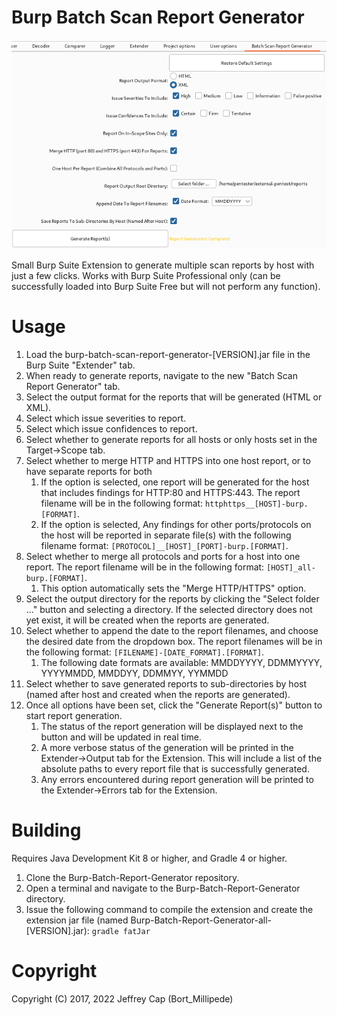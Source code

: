 # Burp Batch Scan Report Generator
![](extender-snapshot.png?raw=true)

Small Burp Suite Extension to generate multiple scan reports by host with just a few clicks. Works with Burp Suite Professional only (can be successfully loaded into Burp Suite Free but will not perform any function).

# Usage
1. Load the burp-batch-scan-report-generator-[VERSION].jar file in the Burp Suite "Extender" tab.
2. When ready to generate reports, navigate to the new "Batch Scan Report Generator" tab.
3. Select the output format for the reports that will be generated (HTML or XML).
4. Select which issue severities to report.
5. Select which issue confidences to report.
6. Select whether to generate reports for all hosts or only hosts set in the Target->Scope tab.
7. Select whether to merge HTTP and HTTPS into one host report, or to have separate reports for both
	1. If the option is selected, one report will be generated for the host that includes findings for HTTP:80 and HTTPS:443. The report filename will be in the following format: ```httphttps__[HOST]-burp.[FORMAT]```.
	2. If the option is selected, Any findings for other ports/protocols on the host will be reported in separate file(s) with the following filename format: ```[PROTOCOL]__[HOST]_[PORT]-burp.[FORMAT]```.
8. Select whether to merge all protocols and ports for a host into one report. The report filename will be in the following format: ```[HOST]_all-burp.[FORMAT]```.
	1. This option automatically sets the "Merge HTTP/HTTPS" option.
9. Select the output directory for the reports by clicking the "Select folder ..." button and selecting a directory. If the selected directory does not yet exist, it will be created when the reports are generated.
10. Select whether to append the date to the report filenames, and choose the desired date from the dropdown box. The report filenames will be in the following format: ```[FILENAME]-[DATE_FORMAT].[FORMAT]```.
	1. The following date formats are available: MMDDYYYY, DDMMYYYY, YYYYMMDD, MMDDYY, DDMMYY, YYMMDD
11. Select whether to save generated reports to sub-directories by host (named after host and created when the reports are generated).
12. Once all options have been set, click the "Generate Report(s)" button to start report generation.
	1. The status of the report generation will be displayed next to the button and will be updated in real time.
	2. A more verbose status of the generation will be printed in the Extender->Output tab for the Extension. This will include a list of the absolute paths to every report file that is successfully generated.
	3. Any errors encountered during report generation will be printed to the Extender->Errors tab for the Extension.

# Building
Requires Java Development Kit 8 or higher, and Gradle 4 or higher.

1. Clone the Burp-Batch-Report-Generator repository.
2. Open a terminal and navigate to the Burp-Batch-Report-Generator directory.
3. Issue the following command to compile the extension and create the extension jar file (named Burp-Batch-Report-Generator-all-[VERSION].jar): ```gradle fatJar```

# Copyright
Copyright (C) 2017, 2022 Jeffrey Cap (Bort_Millipede)

